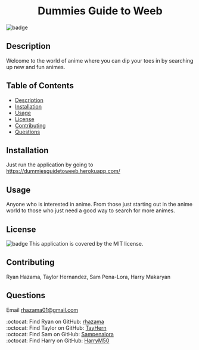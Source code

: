 <h1 align="center"> Dummies Guide to Weeb </h1>

![badge](https://img.shields.io/badge/license-MIT-brightgreen)<br />
## Description
Welcome to the world of anime where you can dip your toes in by searching up new and fun animes.



## Table of Contents
- [Description](#description)
- [Installation](#installation)
- [Usage](#usage)
- [License](#license)
- [Contributing](#contributing)
- [Questions](#questions)
## Installation
Just run the application by going to https://dummiesguidetoweeb.herokuapp.com/
## Usage
Anyone who is interested in anime.  From those just starting out in the anime world to those who just need a good way to search for more animes.
## License
![badge](https://img.shields.io/badge/license-MIT-brightgreen)
This application is covered by the MIT license. 

## Contributing
Ryan Hazama, Taylor Hernandez, Sam Pena-Lora, Harry Makaryan

## Questions
Email rhazama01@gmail.com

:octocat: Find Ryan on GitHub: [rhazama](https://github.com/rhazama)<br />
:octocat: Find Taylor on GitHub: [TayHern](https://github.com/TayHern)<br />
:octocat: Find Sam on GitHub: [Sampenalora](https://github.com/Sampenalora)<br />
:octocat: Find Harry on GitHub: [HarryM50](https://github.com/HarryM50)<br />
